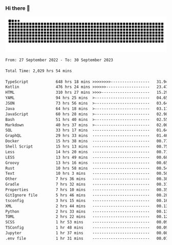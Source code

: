 ### Hi there 👋

<picture>
  <source media="(prefers-color-scheme: dark)" srcset="https://raw.githubusercontent.com/heyline/heyline/output/github-contribution-grid-snake-dark.svg">
  <source media="(prefers-color-scheme: light)" srcset="https://raw.githubusercontent.com/heyline/heyline/output/github-contribution-grid-snake.svg">
  <img alt="github contribution grid snake animation" src="https://raw.githubusercontent.com/heyline/heyline/output/github-contribution-grid-snake.svg">
</picture>

<!--START_SECTION:waka-->

```txt
From: 27 September 2022 - To: 30 September 2023

Total Time: 2,029 hrs 54 mins

TypeScript            648 hrs 18 mins >>>>>>>>-----------------   31.94 %
Kotlin                476 hrs 24 mins >>>>>>-------------------   23.47 %
HTML                  310 hrs 27 mins >>>>---------------------   15.29 %
YAML                  94 hrs 25 mins  >------------------------   04.65 %
JSON                  73 hrs 56 mins  >------------------------   03.64 %
Java                  64 hrs 18 mins  >------------------------   03.17 %
JavaScript            60 hrs 28 mins  >------------------------   02.98 %
Bash                  51 hrs 40 mins  >------------------------   02.55 %
Markdown              40 hrs 37 mins  >------------------------   02.00 %
SQL                   33 hrs 17 mins  -------------------------   01.64 %
GraphQL               29 hrs 33 mins  -------------------------   01.46 %
Docker                15 hrs 38 mins  -------------------------   00.77 %
Shell Script          15 hrs 13 mins  -------------------------   00.75 %
Less                  14 hrs 20 mins  -------------------------   00.71 %
LESS                  13 hrs 49 mins  -------------------------   00.68 %
Groovy                13 hrs 16 mins  -------------------------   00.65 %
Rust                  10 hrs 58 mins  -------------------------   00.54 %
Text                  10 hrs 3 mins   -------------------------   00.50 %
Other                 7 hrs 36 mins   -------------------------   00.38 %
Gradle                7 hrs 32 mins   -------------------------   00.37 %
Properties            7 hrs 10 mins   -------------------------   00.35 %
GitIgnore file        5 hrs 46 mins   -------------------------   00.28 %
tsconfig              3 hrs 15 mins   -------------------------   00.16 %
XML                   2 hrs 44 mins   -------------------------   00.13 %
Python                2 hrs 33 mins   -------------------------   00.13 %
TOML                  2 hrs 22 mins   -------------------------   00.12 %
SCSS                  1 hr 53 mins    -------------------------   00.09 %
TSConfig              1 hr 48 mins    -------------------------   00.09 %
Jupyter               1 hr 37 mins    -------------------------   00.08 %
.env file             1 hr 31 mins    -------------------------   00.07 %
```

<!--END_SECTION:waka-->

